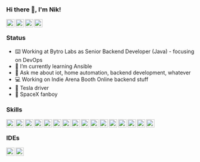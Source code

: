 ### Hi there 👋, I'm Nik!

<a href="https://twitter.com/ThYpHoOn">
  <img align="left" alt="Nik on Twitter" width="22px" src="https://cdn.jsdelivr.net/npm/simple-icons@v3/icons/twitter.svg" />
</a>
<a href="https://www.linkedin.com/in/niklas-grebe-5a63a129/">
  <img align="left" alt="Nik on Linkedin" width="22px" src="https://cdn.jsdelivr.net/npm/simple-icons@v3/icons/linkedin.svg" />
</a>
<a href="https://soundcloud.com/thyphoon">
  <img align="left" alt="Nik on Soundcloud" width="22px" src="https://cdn.jsdelivr.net/npm/simple-icons@v3/icons/soundcloud.svg" />
</a>
<a href="https://steamcommunity.com/id/ThYpHoOn/">
  <img align="left" alt="Nik on Steam" width="22px" src="https://cdn.jsdelivr.net/npm/simple-icons@v3/icons/steam.svg" />
</a>

<br/>

### Status

- ⌨️ Working at Bytro Labs as Senior Backend Developer (Java) - focusing on DevOps
- 🌱 I’m currently learning Ansible
- 💬 Ask me about iot, home automation, backend development, whatever
- 💻 Working on Indie Arena Booth Online backend stuff
- 🚗 Tesla driver
- 🚀 SpaceX fanboy

### Skills

<img align="left" alt="Java" width="22px" src="https://cdn.jsdelivr.net/npm/simple-icons@v3/icons/java.svg" />
<img align="left" alt="Spring" width="22px" src="https://cdn.jsdelivr.net/npm/simple-icons@v3/icons/spring.svg" />
<img align="left" alt="Angular" width="22px" src="https://cdn.jsdelivr.net/npm/simple-icons@v3/icons/angular.svg" />
<img align="left" alt="Typescript" width="22px" src="https://cdn.jsdelivr.net/npm/simple-icons@v3/icons/typescript.svg" />
<img align="left" alt="NPM" width="22px" src="https://cdn.jsdelivr.net/npm/simple-icons@v3/icons/npm.svg" />
<img align="left" alt="Webpack" width="22px" src="https://cdn.jsdelivr.net/npm/simple-icons@v3/icons/webpack.svg" />
<img align="left" alt="googlecloud" width="22px" src="https://cdn.jsdelivr.net/npm/simple-icons@v3/icons/googlecloud.svg" />
<img align="left" alt="Jenkins" width="22px" src="https://cdn.jsdelivr.net/npm/simple-icons@v3/icons/jenkins.svg" />
<img align="left" alt="Ansible" width="22px" src="https://cdn.jsdelivr.net/npm/simple-icons@v3/icons/ansible.svg" />
<img align="left" alt="Gradle" width="22px" src="https://cdn.jsdelivr.net/npm/simple-icons@v3/icons/gradle.svg" />
<img align="left" alt="Debian" width="22px" src="https://cdn.jsdelivr.net/npm/simple-icons@v3/icons/debian.svg" />
<img align="left" alt="Docker" width="22px" src="https://cdn.jsdelivr.net/npm/simple-icons@v3/icons/docker.svg" />
<img align="left" alt="Kubernetes" width="22px" src="https://cdn.jsdelivr.net/npm/simple-icons@v3/icons/kubernetes.svg" />
<img align="left" alt="Helm" width="22px" src="https://cdn.jsdelivr.net/npm/simple-icons@v3/icons/helm.svg" />
<img align="left" alt="Confluence" width="22px" src="https://cdn.jsdelivr.net/npm/simple-icons@v3/icons/confluence.svg" />
<img align="left" alt="Jira" width="22px" src="https://cdn.jsdelivr.net/npm/simple-icons@v3/icons/jira.svg" />


<br/>


### IDEs

<img align="left" alt="VSCode" width="22px" src="https://cdn.jsdelivr.net/npm/simple-icons@v3/icons/visualstudiocode.svg" />
<img align="left" alt="IntelliJ Idea" width="22px" src="https://cdn.jsdelivr.net/npm/simple-icons@v3/icons/intellijidea.svg" />
